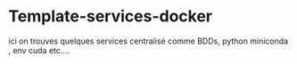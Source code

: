 # Template-services-docker
ici on trouves quelques services centralisé comme BDDs, python miniconda , env cuda etc....
